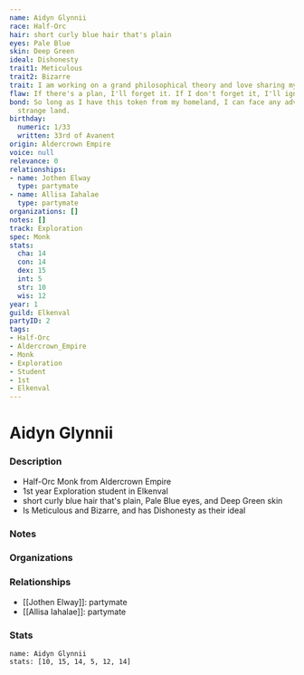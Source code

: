 ```yaml
---
name: Aidyn Glynnii
race: Half-Orc
hair: short curly blue hair that's plain
eyes: Pale Blue
skin: Deep Green
ideal: Dishonesty
trait1: Meticulous
trait2: Bizarre
trait: I am working on a grand philosophical theory and love sharing my ideas.
flaw: If there's a plan, I'll forget it. If I don't forget it, I'll ignore it.
bond: So long as I have this token from my homeland, I can face any adversity in this
  strange land.
birthday:
  numeric: 1/33
  written: 33rd of Avanent
origin: Aldercrown Empire
voice: null
relevance: 0
relationships:
- name: Jothen Elway
  type: partymate
- name: Allisa Iahalae
  type: partymate
organizations: []
notes: []
track: Exploration
spec: Monk
stats:
  cha: 14
  con: 14
  dex: 15
  int: 5
  str: 10
  wis: 12
year: 1
guild: Elkenval
partyID: 2
tags:
- Half-Orc
- Aldercrown_Empire
- Monk
- Exploration
- Student
- 1st
- Elkenval
---
```

# Aidyn Glynnii
### Description
- Half-Orc Monk from Aldercrown Empire
- 1st year Exploration student in Elkenval
- short curly blue hair that's plain, Pale Blue eyes, and Deep Green skin
- Is Meticulous and Bizarre, and has Dishonesty as their ideal

### Notes

### Organizations

### Relationships
- [[Jothen Elway]]: partymate
- [[Allisa Iahalae]]: partymate

### Stats
```statblock
name: Aidyn Glynnii
stats: [10, 15, 14, 5, 12, 14]
```